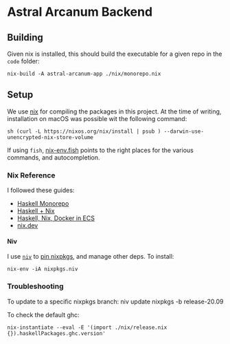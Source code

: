# Astral Arcanum Backend

## Building

Given nix is installed, this should build the executable for a given repo in the `code` folder:

    nix-build -A astral-arcanum-app ./nix/monorepo.nix

## Setup

We use [nix](https://nixos.org/guides/install-nix.html) for compiling the packages in this project. At the time of writing, installation on
macOS was possible wit the following command:

    sh (curl -L https://nixos.org/nix/install | psub ) --darwin-use-unencrypted-nix-store-volume

If using `fish`, [nix-env.fish](https://github.com/lilyball/nix-env.fish) points to the right places
for the various commands, and autocompletion.

### Nix Reference

I followed these guides:

- [Haskell Monorepo](https://github.com/fghibellini/nix-haskell-monorepo)
- [Haskell + Nix](https://github.com/Gabriel439/haskell-nix/)
- [Haskell, Nix, Docker in ECS](https://williamyaoh.com/posts/2019-04-09-deploying-haskell-with-ecs-and-nix.htm)
- [nix.dev](https://nix.dev/tutorials/towards-reproducibility-pinning-nixpkgs.html#)

#### Niv

I use [`niv`](https://github.com/nmattia/niv) to [pin nixpkgs](https://nix.dev/tutorials/towards-reproducibility-pinning-nixpkgs.html#), and manage other deps. To install:

    nix-env -iA nixpkgs.niv

### Troubleshooting

To update to a specific nixpkgs branch:
    niv update nixpkgs -b release-20.09

To check the default ghc:

    nix-instantiate --eval -E '(import ./nix/release.nix {}).haskellPackages.ghc.version'
